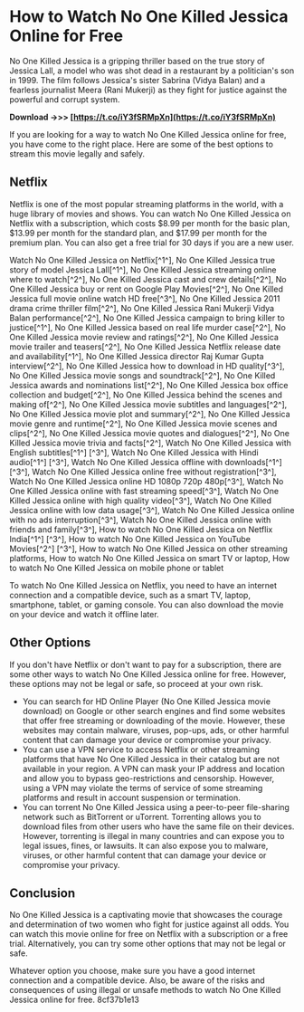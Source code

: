 # How to Watch No One Killed Jessica Online for Free
 
No One Killed Jessica is a gripping thriller based on the true story of Jessica Lall, a model who was shot dead in a restaurant by a politician's son in 1999. The film follows Jessica's sister Sabrina (Vidya Balan) and a fearless journalist Meera (Rani Mukerji) as they fight for justice against the powerful and corrupt system.
 
**Download ->>> [https://t.co/iY3fSRMpXn](https://t.co/iY3fSRMpXn)**


 
If you are looking for a way to watch No One Killed Jessica online for free, you have come to the right place. Here are some of the best options to stream this movie legally and safely.
 
## Netflix
 
Netflix is one of the most popular streaming platforms in the world, with a huge library of movies and shows. You can watch No One Killed Jessica on Netflix with a subscription, which costs $8.99 per month for the basic plan, $13.99 per month for the standard plan, and $17.99 per month for the premium plan. You can also get a free trial for 30 days if you are a new user.
 
Watch No One Killed Jessica on Netflix[^1^],  No One Killed Jessica true story of model Jessica Lall[^1^],  No One Killed Jessica streaming online where to watch[^2^],  No One Killed Jessica cast and crew details[^2^],  No One Killed Jessica buy or rent on Google Play Movies[^2^],  No One Killed Jessica full movie online watch HD free[^3^],  No One Killed Jessica 2011 drama crime thriller film[^2^],  No One Killed Jessica Rani Mukerji Vidya Balan performance[^2^],  No One Killed Jessica campaign to bring killer to justice[^1^],  No One Killed Jessica based on real life murder case[^2^],  No One Killed Jessica movie review and ratings[^2^],  No One Killed Jessica movie trailer and teasers[^2^],  No One Killed Jessica Netflix release date and availability[^1^],  No One Killed Jessica director Raj Kumar Gupta interview[^2^],  No One Killed Jessica how to download in HD quality[^3^],  No One Killed Jessica movie songs and soundtrack[^2^],  No One Killed Jessica awards and nominations list[^2^],  No One Killed Jessica box office collection and budget[^2^],  No One Killed Jessica behind the scenes and making of[^2^],  No One Killed Jessica movie subtitles and languages[^2^],  No One Killed Jessica movie plot and summary[^2^],  No One Killed Jessica movie genre and runtime[^2^],  No One Killed Jessica movie scenes and clips[^2^],  No One Killed Jessica movie quotes and dialogues[^2^],  No One Killed Jessica movie trivia and facts[^2^],  Watch No One Killed Jessica with English subtitles[^1^] [^3^],  Watch No One Killed Jessica with Hindi audio[^1^] [^3^],  Watch No One Killed Jessica offline with downloads[^1^] [^3^],  Watch No One Killed Jessica online free without registration[^3^],  Watch No One Killed Jessica online HD 1080p 720p 480p[^3^],  Watch No One Killed Jessica online with fast streaming speed[^3^],  Watch No One Killed Jessica online with high quality video[^3^],  Watch No One Killed Jessica online with low data usage[^3^],  Watch No One Killed Jessica online with no ads interruption[^3^],  Watch No One Killed Jessica online with friends and family[^3^],  How to watch No One Killed Jessica on Netflix India[^1^] [^3^],  How to watch No One Killed Jessica on YouTube Movies[^2^] [^3^],  How to watch No One Killed Jessica on other streaming platforms,  How to watch No One Killed Jessica on smart TV or laptop,  How to watch No One Killed Jessica on mobile phone or tablet
 
To watch No One Killed Jessica on Netflix, you need to have an internet connection and a compatible device, such as a smart TV, laptop, smartphone, tablet, or gaming console. You can also download the movie on your device and watch it offline later.
 
## Other Options
 
If you don't have Netflix or don't want to pay for a subscription, there are some other ways to watch No One Killed Jessica online for free. However, these options may not be legal or safe, so proceed at your own risk.
 
- You can search for HD Online Player (No One Killed Jessica movie download) on Google or other search engines and find some websites that offer free streaming or downloading of the movie. However, these websites may contain malware, viruses, pop-ups, ads, or other harmful content that can damage your device or compromise your privacy.
- You can use a VPN service to access Netflix or other streaming platforms that have No One Killed Jessica in their catalog but are not available in your region. A VPN can mask your IP address and location and allow you to bypass geo-restrictions and censorship. However, using a VPN may violate the terms of service of some streaming platforms and result in account suspension or termination.
- You can torrent No One Killed Jessica using a peer-to-peer file-sharing network such as BitTorrent or uTorrent. Torrenting allows you to download files from other users who have the same file on their devices. However, torrenting is illegal in many countries and can expose you to legal issues, fines, or lawsuits. It can also expose you to malware, viruses, or other harmful content that can damage your device or compromise your privacy.

## Conclusion
 
No One Killed Jessica is a captivating movie that showcases the courage and determination of two women who fight for justice against all odds. You can watch this movie online for free on Netflix with a subscription or a free trial. Alternatively, you can try some other options that may not be legal or safe.
 
Whatever option you choose, make sure you have a good internet connection and a compatible device. Also, be aware of the risks and consequences of using illegal or unsafe methods to watch No One Killed Jessica online for free.
 8cf37b1e13
 
